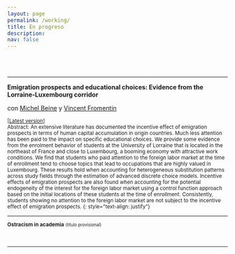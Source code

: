 ```yaml
---
layout: page
permalink: /working/
title: En progreso
description:
nav: false
---
```


<br/><br/>

* * *
**Emigration prospects and educational choices: Evidence from the Lorraine-Luxembourg corridor** 

con [Michel Beine](https://sites.google.com/site/michelbeineeconomics/home) y [Vincent Fromentin](https://sites.google.com/site/vfromentin/home)

<small>[[Latest version](/assets/pdf/EduLorraine.pdf)]  
Abstract: An extensive literature has documented the incentive effect of emigration prospects in
terms of human capital accumulation in origin countries. Much less attention has been
paid to the impact on specific educational choices. We provide some evidence from the
enrolment behavior of students at the University of Lorraine that is located in the
northeast of France and close to Luxembourg, a booming economy with attractive work
conditions. We find that students who paid attention to the foreign labor market at
the time of enrollment tend to choose topics that lead to occupations that are highly
valued in Luxembourg. These results hold when accounting for heterogeneous substitution
patterns across study fields through the estimation of advanced discrete choice models.
Incentive effects of emigration prospects are also found when accounting for the potential
endogeneity of the interest for the foreign labor market using a control function approach
based on the initial locations of these students at the time of enrollment. Consistently,
students showing no attention to the foreign labor market are not subject to the incentive
effect of emigration prospects.
{: style="text-align: justify"}


* * *

**Ostracism in academia** <small>(título provisional)

<br/><br/>

* * *


